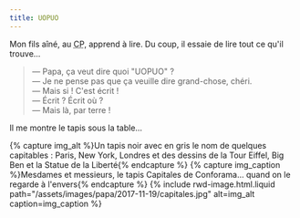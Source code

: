 ```yaml
---
title: UOPUO
---
```


Mon fils aîné, au <abbr title="Cours Préparatoire">CP</abbr>, apprend à lire. Du coup, il essaie de lire tout ce qu'il trouve…

<!-- more -->

> — Papa, ça veut dire quoi "UOPUO" ?  
> — Je ne pense pas que ça veuille dire grand-chose, chéri.  
> — Mais si ! C'est écrit !  
> — Écrit ? Écrit où ?  
> — Mais là, par terre !

Il me montre le tapis sous la table…

{% capture img_alt %}Un tapis noir avec en gris le nom de quelques capitables : Paris, New York, Londres et des dessins de la Tour Eiffel, Big Ben et la Statue de la Liberté{% endcapture %} {% capture img_caption %}Mesdames et messieurs, le tapis Capitales de Conforama… quand on le regarde à l'envers{% endcapture %} {% include rwd-image.html.liquid
path="/assets/images/papa/2017-11-19/capitales.jpg"
alt=img_alt
caption=img_caption
%}
